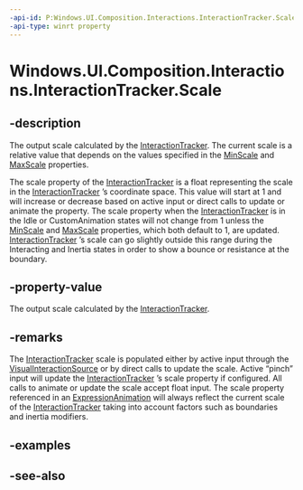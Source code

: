 ```yaml
---
-api-id: P:Windows.UI.Composition.Interactions.InteractionTracker.Scale
-api-type: winrt property
---
```


<!-- Property syntax
public float Scale { get; }
-->

# Windows.UI.Composition.Interactions.InteractionTracker.Scale

## -description
The output scale calculated by the [InteractionTracker](interactiontracker.md). The current scale is a relative value that depends on the values specified in the [MinScale](interactiontracker_minscale.md) and [MaxScale](interactiontracker_maxscale.md) properties.

The scale property of the [InteractionTracker](interactiontracker.md) is a float representing the scale in the [InteractionTracker](interactiontracker.md) ’s coordinate space. This value will start at 1 and will increase or decrease based on active input or direct calls to update or animate the property. The scale property when the [InteractionTracker](interactiontracker.md) is in the Idle or CustomAnimation states will not change from 1 unless the [MinScale](interactiontracker_minscale.md) and [MaxScale](interactiontracker_maxscale.md) properties, which both default to 1, are updated. [InteractionTracker](interactiontracker.md) ’s scale can go slightly outside this range during the Interacting and Inertia states in order to show a bounce or resistance at the boundary.



## -property-value
The output scale calculated by the [InteractionTracker](interactiontracker.md).

## -remarks
The [InteractionTracker](interactiontracker.md) scale is populated either by active input through the [VisualInteractionSource](visualinteractionsource.md) or by direct calls to update the scale. Active “pinch” input will update the [InteractionTracker](interactiontracker.md) ’s scale property if configured. All calls to animate or update the scale accept float input. The scale property referenced in an [ExpressionAnimation](../windows.ui.composition/expressionanimation.md) will always reflect the current scale of the [InteractionTracker](interactiontracker.md) taking into account factors such as boundaries and inertia modifiers.

## -examples

## -see-also
